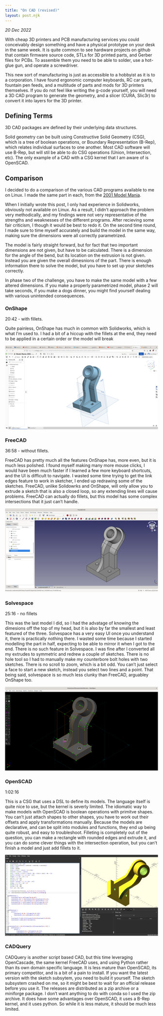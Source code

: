 ```yaml
---
title: "On CAD (revised)"
layout: post.njk
---
```


_20 Dec 2022_

With cheap 3D printers and PCB manufacturing services you could conceivably design something and have a physical prototype on your desk in the same week. It is quite common to see hardware projects on github that contain firmware source code, STLs for 3D printed parts, and Gerber files for PCBs. To assemble them you need to be able to solder, use a hot-glue gun, and operate a screwdriver.

This new sort of manufacturing is just as accessible to a hobbyist as it is to a corporation. I have found ergonomic computer keyboards, RC car parts, fountain pen feeds, and a multitude of parts and mods for 3D printers themselves. If you do not feel like writing the g-code yourself, you will need a 3D CAD program to generate the geometry, and a slicer (CURA, Slic3r) to convert it into layers for the 3D printer.

## Defining Terms

3D CAD packages are defined by their underlying data structures.

Solid geometry can be built using Constructive Solid Geometry (CSG), which is a tree of boolean operations, or Boundary Representation (B-Rep), which relates individual surfaces to one another. Most CAD software will use B-Rep, but will stil be able to do CSG operations (Union, Intersection, etc). The only example of a CAD with a CSG kernel that I am aware of is OpenSCAD.

## Comparison

I decided to do a comparison of the various CAD programs available to me on Linux. I made the same part in each, from the <a href="https://blogs.solidworks.com/tech/2022/02/23-years-of-model-mania.html">2001 Model Mania</a>.

When I initially wrote this post, I only had experience in Solidworks, obviously not available on Linux. As a result, I didn’t approach the problem very methodically, and my findings were not very representative of the strengths and weaknesses of the different programs. After recieving some fair criticism, I though it would be best to redo it. On the second time round, I made sure to time myself accurately and build the model in the same way, making sure the dimensions were all correctly parametrized.

The model is fairly straight forward, but for fact that two important dimensions are not given, but have to be calculated. There is a dimension for the angle of the bend, but its location on the extrusion is not given. Instead you are given the overall dimesnions of the part. There is enough information there to solve the model, but you have to set up your sketches correctly.

In phase two of the challenge, you have to make the same model with a few altered dimensions. If you make a properly parametrized model, phase 2 will take seconds, if you make a dogs dinner, you might find yourself dealing with various unintended consequences.

### OnShape

20:42 - with fillets.

Quite painless, OnShape has much in common with Solidworks, which is what I’m used to. I had a bit of a hiccup with the fillets at the end, they need to be applied in a certain order or the model will break

<img src="onshape.png" alt="onshape" />

### FreeCAD

36:58 - without fillets.

FreeCAD has pretty much all the features OnShape has, more even, but it is much less polished. I found myself making many more mouse clicks, I would have been much faster if I learned a few more keyboard shortcuts, and the UI is difficult to navigate. I wasted some time trying to get the link edges feature to work in sketcher, I ended up redrawing some of the sketches. FreeCAD, unlike Solidowrks and OnShape, will only allow you to extrude a sketch that is also a closed loop, so any extending lines will cause problems. FreeCAD can actually do fillets, but this model has some complex intersections that it just can’t handle.

<img src="freecad.png" alt="freecad" />

### Solvespace

25:16 - no fillets

This was the last model I did, so I had the advatage of knowing the dimesions off the top of my head, but it is also by far the smallest and least featured of the three. Solvespace has a very easy UI once you understand it, there is practically nothing there. I wasted some time because I started modelling the part in half, expecting to be able to mirror it when I got to the end. There is no such feature in Solvespace. I was fine after I converted all my extrudes to symmetric and redrew a couple of sketches. There is no hole tool so I had to manually make my counterbore bolt holes with two sketches. There is no scroll to zoom, which is a bit odd. You can’t just select a face to start a new sketch, instead you select two lines and a point. That being said, solvespace is so much less clunky than FreeCAD, arguabley OnShape too.

<img src="solvespace.png" alt="solvespace" />

### OpenSCAD

1:02:16

This is a CSG that uses a DSL to define its models. The language itself is quite nice to use, but the kernel is severly limited. The idiomatic way to make models with OpenSCAD is boolean operations with primitve shapes. You can’t just attach shapes to other shapes, you have to work out their offsets and apply transformations manually. Because the models are declarative, and can be split into modules and functions, they end up being quite robust, and easy to troubleshoot. Filleting is completely out of the question, you can make a rectangle with rounded edges and extrude it, and you can do some clever things with the intersection operation, but you can’t finish a model and just add fillets to it.

<img src="openscad.png" alt="openscad" />


### CADQuery

CADQuery is another script based CAD, but this time leveraging OpenCascade, the same kernel FreeCAD uses, and using Python rather than its own domain specific language. It is less mature than OpenSCAD, its primary competitor, and is a bit of a pain to install. If you want the latest version with the sketch subsytem, you need to build it yourself. The sketch subsystem crashed on me, so it might be best to wait for an official release before you use it. The releases are distributed as a zip archive or a miniforge package. I don’t want anything to do with conda so I used the zip archive. It does have some advantages over OpenSCAD, it uses a B-Rep kernel, and it uses python. So while it is less mature, it should be much less limited.

